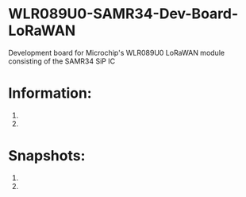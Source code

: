 # WLR089U0-SAMR34-Dev-Board-LoRaWAN
Development board for Microchip's WLR089U0 LoRaWAN module consisting of the SAMR34 SiP IC 

# Information:
1.  
2.  

# Snapshots:
1.  
2.  
